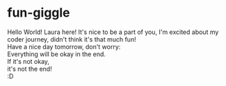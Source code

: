 # fun-giggle
Hello World!
Laura here! It's nice to be a part of you, I'm excited about my coder journey, didn't think it's that much fun!
<br>
Have a nice day tomorrow, don't worry:
<br>
Everything will be okay in the end.
<br>
If it's not okay,
<br>
it's not the end! 
<br>
:D
